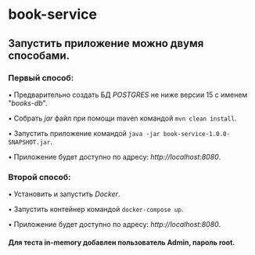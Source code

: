 # book-service
## Запустить приложение можно двумя способами.
### Первый способ:
•	Предварительно создать БД _POSTGRES_ не ниже версии 15 с именем "_books-db_".

•	Собрать _jar_ файл при помощи maven командой `mvn clean install`.

•	Запустить приложение командой `java -jar book-service-1.0.0-SNAPSHOT.jar`.

•	Приложение будет доступно по адресу: _http://localhost:8080_.

### Второй способ:
•	Установить и запустить _Docker_.

•	Запустить контейнер командой `docker-compose up`.

•	Приложение будет доступно по адресу: _http://localhost:8080_.


#### Для теста in-memory добавлен пользователь Admin, пароль root.
